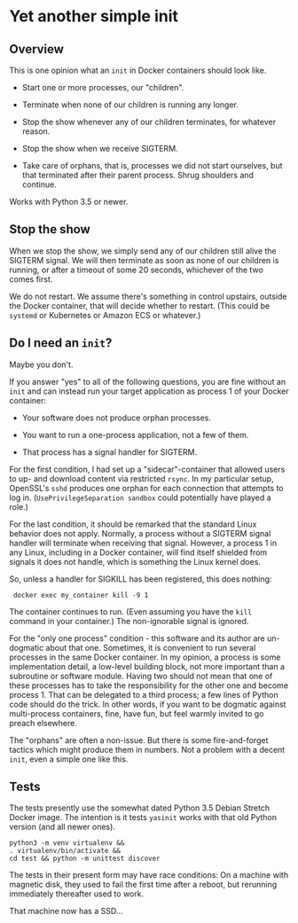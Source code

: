 # Yet another simple init

## Overview

This is one opinion what an `init` in Docker containers
should look like.

* Start one or more processes, our "children".

* Terminate when none of our children is running any longer.

* Stop the show whenever any of our children terminates,
  for whatever reason.

* Stop the show when we receive SIGTERM.

* Take care of orphans, that is, processes we did not start ourselves,
  but that terminated after their parent process.  Shrug shoulders and
  continue.

Works with Python 3.5 or newer.

## Stop the show

When we stop the show, we simply send any of our children still alive
the SIGTERM signal.  We will then terminate as soon as none of our
children is running, or after a timeout of some 20 seconds, whichever
of the two comes first.

We do not restart.  We assume there's something in control upstairs,
outside the Docker container, that will decide whether to restart.
(This could be `systemd` or Kubernetes or Amazon ECS or whatever.)

## Do I need an `init`?

Maybe you don't.

If you answer "yes" to all of the following questions, you are fine
without an `init` and can instead run your target application as
process 1 of your Docker container:

* Your software does not produce orphan processes.

* You want to run a one-process application, not a few of them.

* That process has a signal handler for SIGTERM.

For the first condition, I had set up a "sidecar"-container that
allowed users to up- and download content via restricted `rsync`.  In
my particular setup, OpenSSL's `sshd` produces one orphan for each
connection that attempts to log in.  (`UsePrivilegeSeparation sandbox`
could potentially have played a role.)

For the last condition, it should be remarked that the standard Linux
behavior does not apply.  Normally, a process without a SIGTERM signal
handler will terminate when receiving that signal.  However, a process
1 in any Linux, including in a Docker container, will find itself
shielded from signals it does not handle, which is something the Linux
kernel does.

So, unless a handler for SIGKILL has been registered, this does
nothing:

     docker exec my_container kill -9 1

The container continues to run. (Even assuming you have the `kill`
command in your container.)  The non-ignorable signal is ignored.

For the "only one process" condition - this software and its author
are un-dogmatic about that one.  Sometimes, it is convenient to run
several processes in the same Docker container.  In my opinion, a
process is some implementation detail, a low-level building block, not
more important than a subroutine or software module.  Having two
should not mean that one of these processes has to take the
responsibility for the other one and become process 1.  That can be
delegated to a third process; a few lines of Python code should do the
trick.  In other words, if you want to be dogmatic against
multi-process containers, fine, have fun, but feel warmly invited to
go preach elsewhere.

The "orphans" are often a non-issue.  But there is some
fire-and-forget tactics which might produce them in numbers.  Not a
problem with a decent `init`, even a simple one like this.

## Tests

The tests presently use the somewhat dated Python 3.5 Debian Stretch
Docker image.  The intention is it tests `yasinit` works with that
old Python version (and all newer ones).

```
python3 -m venv virtualenv &&
. virtualenv/bin/activate &&
cd test && python -m unittest discover
```

The tests in their present form may have race conditions: On a machine
with magnetic disk, they used to fail the first time after a reboot,
but rerunning immediately thereafter used to work.

That machine now has a SSD...